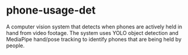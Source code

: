 # phone-usage-det
 A computer vision system that detects when phones are actively held in hand from video footage. The system uses YOLO object detection and MediaPipe hand/pose tracking to identify phones that are being held by people.
